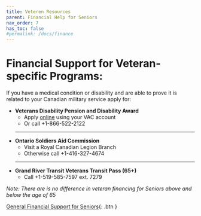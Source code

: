 ```yaml
---
title: Veteren Resources
parent: Financial Help for Seniors
nav_order: 7
has_toc: false
#permalink: /docs/finance
---
```


#  Financial Support for Veteran-specific Programs:

If you have a medical condition or disability and are able to prove it is related to your Canadian military service apply for:
- **Veterans Disability Pension and Disability Award**
  * Apply [online](link) using your VAC account
  * Or call +1-866-522-2122
  ___
- **Ontario Soldiers Aid Commission**
  * Visit a Royal Canadian Legion Branch
  * Otherwise call +1-416-327-4674
  ___
- **Grand River Transit Veterans Transit Pass (65+)**
  * Call +1-519-585-7597 ext. 7279

*Note:* _There are is no difference in veteran financing for Seniors above and below the age of 65_

[General Financial Support for Seniors](./financialhelp.md){: .btn }
